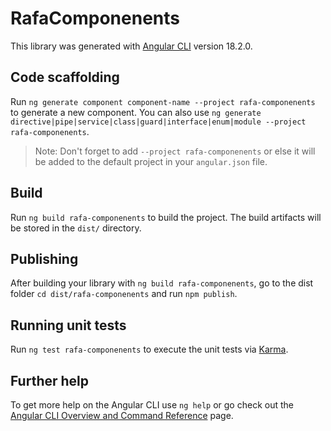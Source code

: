 # RafaComponenents

This library was generated with [Angular CLI](https://github.com/angular/angular-cli) version 18.2.0.

## Code scaffolding

Run `ng generate component component-name --project rafa-componenents` to generate a new component. You can also use `ng generate directive|pipe|service|class|guard|interface|enum|module --project rafa-componenents`.
> Note: Don't forget to add `--project rafa-componenents` or else it will be added to the default project in your `angular.json` file. 

## Build

Run `ng build rafa-componenents` to build the project. The build artifacts will be stored in the `dist/` directory.

## Publishing

After building your library with `ng build rafa-componenents`, go to the dist folder `cd dist/rafa-componenents` and run `npm publish`.

## Running unit tests

Run `ng test rafa-componenents` to execute the unit tests via [Karma](https://karma-runner.github.io).

## Further help

To get more help on the Angular CLI use `ng help` or go check out the [Angular CLI Overview and Command Reference](https://angular.dev/tools/cli) page.
